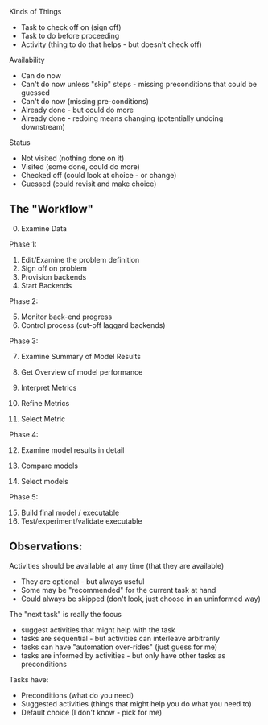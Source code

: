 Kinds of Things
+ Task to check off on (sign off)
+ Task to do before proceeding
+ Activity (thing to do that helps - but doesn't check off)

Availability
+ Can do now
+ Can't do now unless "skip" steps - missing preconditions that could be guessed
+ Can't do now (missing pre-conditions)
+ Already done - but could do more
+ Already done - redoing means changing (potentially undoing downstream)

Status
+ Not visited (nothing done on it)
+ Visited (some done, could do more)
+ Checked off (could look at choice - or change)
+ Guessed (could revisit and make choice)

## The "Workflow"

0. Examine Data

Phase 1:

1. Edit/Examine the problem definition
2. Sign off on problem 
3. Provision backends
4. Start Backends

Phase 2:

5. Monitor back-end progress
6. Control process (cut-off laggard backends)

Phase 3:

7. Examine Summary of Model Results
8. Get Overview of model performance

9. Interpret Metrics
10. Refine Metrics

11. Select Metric

Phase 4:

12. Examine model results in detail
13. Compare models

14. Select models

Phase 5:

15. Build final model / executable
16. Test/experiment/validate executable

## Observations:

Activities should be available at any time (that they are available)
+ They are optional - but always useful
+ Some may be "recommended" for the current task at hand
+ Could always be skipped (don't look, just choose in an uninformed way)

The "next task" is really the focus
+ suggest activities that might help with the task
+ tasks are sequential - but activities can interleave arbitrarily
+ tasks can have "automation over-rides" (just guess for me)
+ tasks are informed by activities - but only have other tasks as preconditions

Tasks have:
+ Preconditions (what do you need)
+ Suggested activities (things that might help you do what you need to)
+ Default choice (I don't know - pick for me)